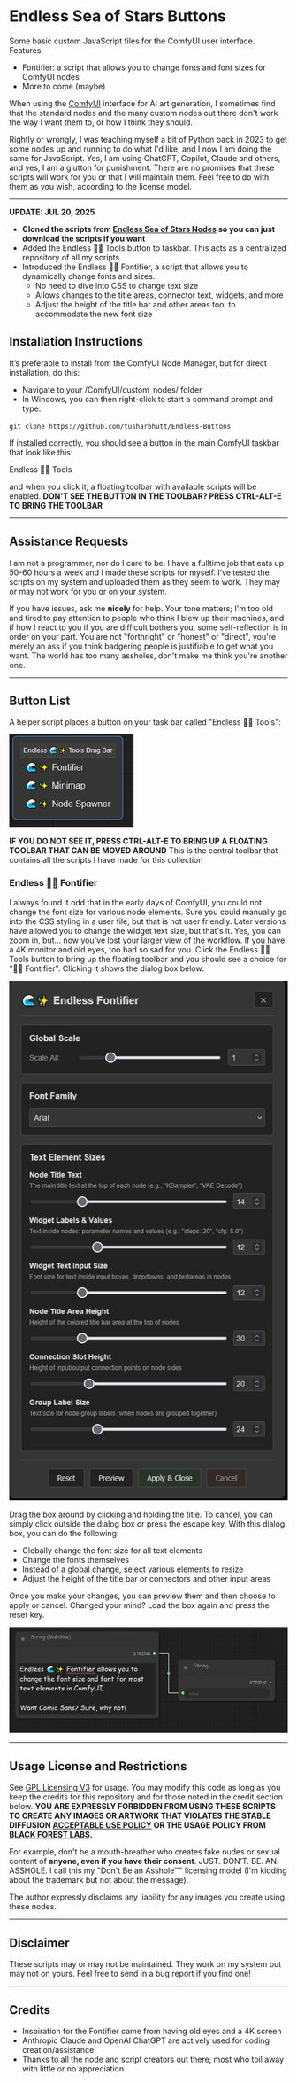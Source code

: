 # Endless Sea of Stars Buttons

Some basic custom JavaScript files for the ComfyUI user interface. Features:

+ Fontifier: a script that allows you to change fonts and font sizes for ComfyUI nodes
+ More to come (maybe)

When using the [ComfyUI](https://github.com/comfyanonymous/ComfyUI) interface for AI art generation, I sometimes find that the standard nodes and the many custom nodes out there don't work the way I want them to, or how I think they should.

Rightly or wrongly, I was teaching myself a bit of Python back in 2023 to get some nodes up and running to do what I'd like, and I now I am doing the same for JavaScript. Yes, I am using ChatGPT, Copilot, Claude and others, and yes, I am a glutton for punishment. There are no promises that these scripts will work for you or that I will maintain them. Feel free to do with them as you wish, according to the license model.

***
**UPDATE: JUL 20, 2025**

+ **Cloned the scripts from [Endless Sea of Stars Nodes](https://github.com/tusharbhutt/Endless-Nodes) so you can just download the scripts if you want**
+ Added the Endless 🌊✨ Tools button to taskbar.  This acts as a centralized repository of all my scripts
+ Introduced the Endless 🌊✨ Fontifier, a script that allows you to dynamically change fonts and sizes.
  + No need to dive into CSS to change text size
  + Allows changes to the title areas, connector text, widgets, and more
  + Adjust the height of the title bar and other areas too, to accommodate the new font size

## Installation Instructions

It’s preferable to install from the ComfyUI Node Manager, but for direct installation, do this:

+ Navigate to your /ComfyUI/custom_nodes/ folder 
+ In Windows, you can then right-click to start a command prompt and type:

`git clone https://github.com/tusharbhutt/Endless-Buttons`

If installed correctly, you should see a button in the main ComfyUI taskbar that look like this: 

Endless 🌊✨ Tools

and when you click it, a floating toolbar with available scripts will be enabled.  **DON'T SEE THE BUTTON IN THE TOOLBAR? PRESS CTRL-ALT-E TO BRING THE TOOLBAR**

***
## Assistance Requests

I am not a programmer, nor do I care to be.  I have a fulltime job that eats up 50-60 hours a week and I made these scripts for myself.   I’ve tested the scripts on my system and uploaded them as they seem to work. They may or may not work for you or on your system.  

If you have issues, ask me **nicely** for help. Your tone matters; I'm too old and tired to pay attention to people who think I blew up their machines, and if how I react to you if you are difficult bothers you, some self-reflection is in order on your part.  You are not "forthright" or "honest" or "direct", you're merely an ass if you think badgering people is justifiable to get what you want.  The world has too many assholes, don't make me think you're another one.
***

## Button List

 A helper script places a button on your task bar called "Endless 🌊✨ Tools":

![endlesstools](./img/endlesstools.png)

**IF YOU DO NOT SEE IT, PRESS CTRL-ALT-E TO BRING UP A FLOATING TOOLBAR THAT CAN BE MOVED AROUND**  This is the central toolbar that contains all the scripts I have made for this collection


### Endless 🌊✨ Fontifier

I always found it odd that in the early days of ComfyUI, you could not change the font size for various node elements.  Sure you could manually go into the CSS styling in a user file, but that is not user friendly.  Later versions have allowed you to change the widget text size, but that's it. Yes,  you can zoom in, but... now you've lost your larger view of the workflow. If you have a 4K monitor and old eyes, too bad so sad for you. Click the Endless 🌊✨ Tools button to bring up the floating toolbar and you should see a choice for "🌊✨ Fontifier". Clicking it shows the dialog box below:


![fontifierbox](./img/fontifierbox.png)


Drag the box around by clicking and holding the title.  To cancel, you can simply click outside the dialog box or press the escape key.  With this dialog box, you can do the following:

+ Globally change the font size for all text elements
+ Change the fonts themselves
+ Instead of a global change, select various elements to resize
+ Adjust the height of the title bar or connectors and other input areas


Once you make your changes, you can preview them and then choose to apply or cancel.  Changed your mind?  Load the box again and press the reset key.

![fontifiernode](./img/fontifiernode.png)


***
## Usage License and Restrictions

See [GPL Licensing V3](https://www.gnu.org/licenses/gpl-3.0.en.html#license-text) for usage. You may modify this code as long as you keep the credits for this repository and for those noted in the credit section below. **YOU ARE EXPRESSLY FORBIDDEN FROM USING THESE SCRIPTS TO CREATE ANY IMAGES OR ARTWORK THAT VIOLATES THE STABLE DIFFUSION [ACCEPTABLE USE POLICY](https://stability.ai/use-policy) OR THE USAGE POLICY FROM [BLACK FOREST LABS](https://bfl.ai/legal/usage-policy).**

For example, don't be a mouth-breather who creates fake nudes or sexual content of **anyone, even if you have their consent**. JUST. DON’T. BE. AN. ASSHOLE.  I call this my "Don't Be an Asshole™" licensing model  (I'm kidding about the trademark but not about the message).

The author expressly disclaims any liability for any images you create using these nodes.
***
## Disclaimer

These scripts may or may not be maintained. They work on my system but may not on yours. Feel free to send in a bug report if you find one! 
***
## Credits

+ Inspiration for the Fontifier came from having old eyes and a 4K screen
+ Anthropic Claude and OpenAI ChatGPT are actively used for coding creation/assistance
+ Thanks to all the node and script creators out there, most who toil away with little or no appreciation

#
